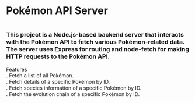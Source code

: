 <h1>Pokémon API Server<h1>
<h3>This project is a Node.js-based backend server that interacts with the Pokémon API to fetch various Pokémon-related data. The server uses Express for routing and node-fetch for making HTTP requests to the Pokémon API.</h3>

Features </br> . Fetch a list of all Pokémon. </br> . Fetch details of a
specific Pokémon by ID.</br> . Fetch species information of a specific Pokémon
by ID.</br> . Fetch the evolution chain of a specific Pokémon by ID.</br>
